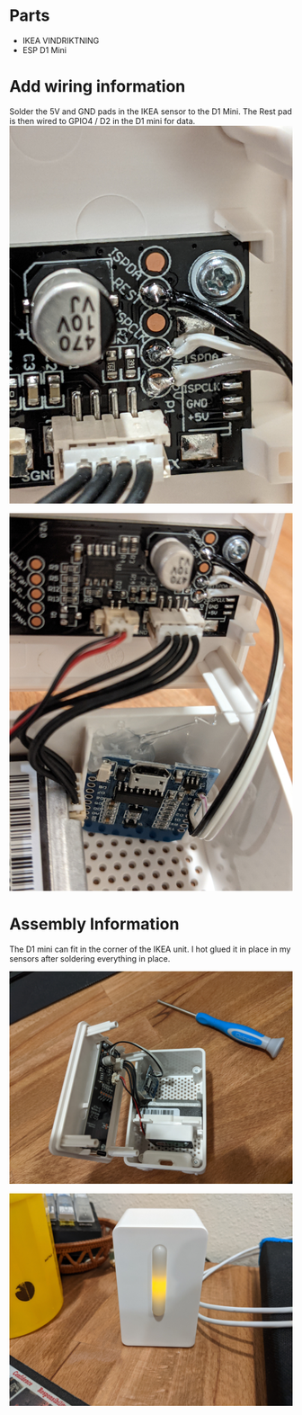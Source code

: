 # Parts
- IKEA VINDRIKTNING
- ESP D1 Mini

# Add wiring information
Solder the 5V and GND pads in the IKEA sensor to the D1 Mini. The Rest pad is then wired to GPIO4 / D2 in the D1 mini for data.
![This is an image](assets/images/PXL_20220721_235824486.jpg)

![This is an image](assets/images/PXL_20220721_235829167.jpg)

# Assembly Information
The D1 mini can fit in the corner of the IKEA unit. I hot glued it in place in my sensors after soldering everything in place.

![This is an image](assets/images/PXL_20220721_235833160.jpg)

![This is an image](assets/images/PXL_20220722_000159244.jpg)
